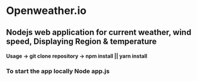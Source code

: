 # Openweather.io

## Nodejs web application for current weather, wind speed, Displaying Region & temperature 

#### Usage -> git clone repository -> npm install || yarn install

### To start the app locally Node app.js
